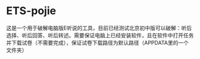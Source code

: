 # ETS-pojie
这是一个用于破解电脑版E听说的工具，目前已经测试北京初中版可以破解：听后选择、听后回答、听后转述。需要保证电脑上已经安装软件，且在软件中打开任务并下载试卷（不需要完成），保证试卷下载路径为默认路径（APPDATA里的一个文件夹）
